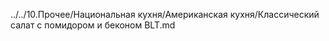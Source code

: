 ../../10.Прочее/Национальная кухня/Американская кухня/Классический салат с помидором и беконом BLT.md